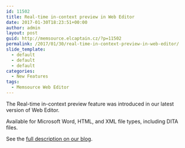 ```yaml
---
id: 11502
title: Real-time in-context preview in Web Editor
date: 2017-01-30T18:23:51+00:00
author: admin
layout: post
guid: http://memsource.elcaptain.cz/?p=11502
permalink: /2017/01/30/real-time-in-context-preview-in-web-editor/
slide_template:
  - default
  - default
  - default
categories:
  - New Features
tags:
  - Memsource Web Editor
---
```

The Real-time in-context preview feature was introduced in our latest version of Web Editor.

Available for Microsoft Word, HTML, and XML file types, including DITA files.

See the <a href="http://www.memsource.com/introducing-in-context-preview/" target="_blank">full description on our blog</a>.
